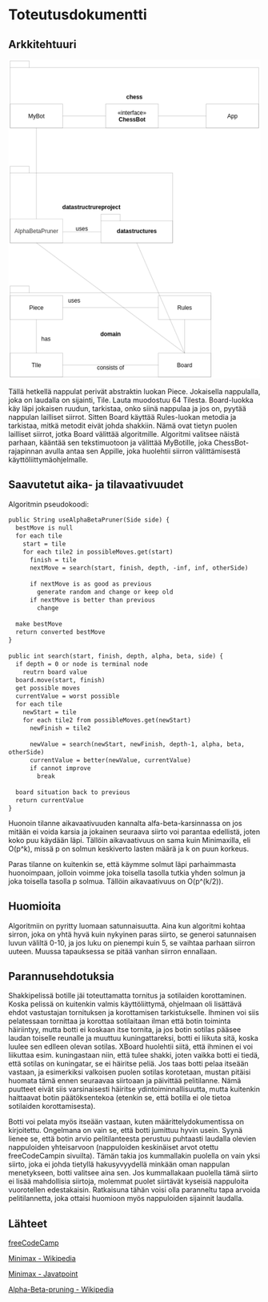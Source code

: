 # Toteutusdokumentti

## Arkkitehtuuri
![Arkkitehtuuri](arkkitehtuuri.png)

Tällä hetkellä nappulat perivät abstraktin luokan Piece. Jokaisella nappulalla, joka on laudalla on sijainti, Tile. Lauta muodostuu 
64 Tilesta. Board-luokka käy läpi jokaisen ruudun, tarkistaa, onko siinä nappulaa ja jos on, pyytää nappulan lailliset siirrot. 
Sitten Board käyttää Rules-luokan metodia ja tarkistaa, mitkä metodit eivät johda shakkiin. Nämä ovat tietyn puolen lailliset siirrot, 
jotka Board välittää algoritmille. Algoritmi valitsee näistä parhaan, kääntää sen tekstimuotoon ja välittää MyBotille, joka ChessBot- 
rajapinnan avulla antaa sen Appille, joka huolehtii siirron välittämisestä käyttöliittymäohjelmalle. 

## Saavutetut aika- ja tilavaativuudet

Algoritmin pseudokoodi:

```
public String useAlphaBetaPruner(Side side) {
  bestMove is null
  for each tile 
    start = tile
    for each tile2 in possibleMoves.get(start)
      finish = tile 
      nextMove = search(start, finish, depth, -inf, inf, otherSide)
      
      if nextMove is as good as previous 
        generate random and change or keep old
      if nextMove is better than previous
        change
        
  make bestMove
  return converted bestMove
}

public int search(start, finish, depth, alpha, beta, side) {
  if depth = 0 or node is terminal node
    reutrn board value
  board.move(start, finish)
  get possible moves 
  currentValue = worst possible
  for each tile 
    newStart = tile
    for each tile2 from possibleMoves.get(newStart)
      newFinish = tile2
      
      newValue = search(newStart, newFinish, depth-1, alpha, beta, otherSide)
      currentValue = better(newValue, currentValue)
      if cannot improve 
        break
        
  board situation back to previous
  return currentValue
}
```

Huonoin tilanne aikavaativuuden kannalta alfa-beta-karsinnassa on jos mitään ei voida karsia ja jokainen seuraava siirto voi parantaa edellistä, 
joten koko puu käydään läpi. Tällöin aikavaativuus on sama kuin Minimaxilla, eli O(p^k), missä p on solmun keskiverto lasten määrä ja k on puun korkeus. 

Paras tilanne on kuitenkin se, että käymme solmut läpi parhaimmasta huonoimpaan, jolloin voimme joka toisella tasolla tutkia yhden solmun ja joka toisella 
tasolla p solmua. Tällöin aikavaativuus on O(p^(k/2)). 

## Huomioita

Algoritmiin on pyritty luomaan satunnaisuutta. Aina kun algoritmi kohtaa sirron, joka on yhtä hyvä kuin 
nykyinen paras siirto, se generoi satunnaisen luvun väliltä 0-10, ja jos luku on pienempi kuin 5, se vaihtaa parhaan siirron 
uuteen. Muussa tapauksessa se pitää vanhan siirron ennallaan. 

## Parannusehdotuksia

Shakkipelissä botille jäi toteuttamatta tornitus ja sotilaiden korottaminen. Koska pelissä on kuitenkin valmis käyttöliittymä, 
ohjelmaan oli lisättävä ehdot vastustajan tornituksen ja korottamisen tarkistukselle. Ihminen voi siis pelatessaan tornittaa ja 
korottaa sotilaitaan ilman että botin toiminta häiriintyy, mutta botti ei koskaan itse tornita, ja jos botin sotilas pääsee laudan 
toiselle reunalle ja muuttuu kuningattareksi, botti ei liikuta sitä, koska luulee sen edlleen olevan sotilas. XBoard huolehtii siitä, 
että ihminen ei voi liikuttaa esim. kuningastaan niin, että tulee shakki, joten vaikka botti ei tiedä, että sotilas on kuningatar, 
se ei häiritse peliä. Jos taas botti pelaa itseään vastaan, ja esimerkiksi valkoisen puolen sotilas korotetaan, mustan pitäisi huomata 
tämä ennen seuraavaa siirtoaan ja päivittää pelitilanne. Nämä puutteet eivät siis varsinaisesti häiritse ydintoiminnallisuutta, 
mutta kuitenkin haittaavat botin päätöksentekoa (etenkin se, että botilla ei ole tietoa sotilaiden korottamisesta).

Botti voi pelata myös itseään vastaan, kuten määrittelydokumentissa on kirjoitettu. Ongelmana on vain se, että botti jumittuu hyvin usein. 
Syynä lienee se, että botin arvio pelitilanteesta perustuu puhtaasti laudalla olevien nappuloiden yhteisarvoon (nappuloiden keskinäiset 
arvot otettu freeCodeCampin sivuilta). Tämän takia jos kummallakin puolella on vain yksi siirto, joka ei johda tietyllä hakusyvyydellä 
minkään oman nappulan menetykseen, botti valitsee aina sen. Jos kummallakaan puolella tämä siirto ei lisää mahdollisia siirtoja, molemmat 
puolet siirtävät kyseisiä nappuloita vuorotellen edestakaisin. Ratkaisuna tähän voisi olla paranneltu tapa arvoida pelitilannetta, joka 
ottaisi huomioon myös nappuloiden sijainnit laudalla.

## Lähteet 

[freeCodeCamp](https://www.freecodecamp.org/news/simple-chess-ai-step-by-step-1d55a9266977/)

[Minimax - Wikipedia](https://en.wikipedia.org/wiki/Minimax)

[Minimax - Javatpoint](https://www.javatpoint.com/mini-max-algorithm-in-ai)

[Alpha-Beta-pruning - Wikipedia](https://en.wikipedia.org/wiki/Alpha%E2%80%93beta_pruning)
